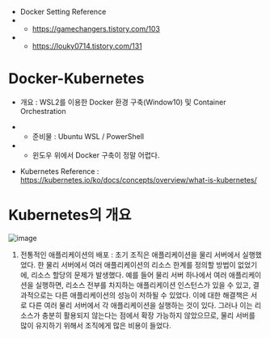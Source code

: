 * Docker Setting Reference
* * https://gamechangers.tistory.com/103
* * https://louky0714.tistory.com/131

Docker-Kubernetes
=================
* 개요 : WSL2를 이용한 Docker 환경 구축(Window10) 및 Container Orchestration
* * 준비물 : Ubuntu WSL / PowerShell
* * 윈도우 위에서 Docker 구축이 정말 어렵다.

* Kubernetes Reference : https://kubernetes.io/ko/docs/concepts/overview/what-is-kubernetes/

Kubernetes의 개요
================
![image](https://user-images.githubusercontent.com/70207093/182288607-3c1a7cfc-066b-43ed-b18e-26af8268a511.png)

1) 전통적인 애플리케이션의 배포 : 초기 조직은 애플리케이션을 물리 서버에서 실행했었다. 한 물리 서버에서 여러 애플리케이션의 리소스 한계를 정의할 방법이 없었기에, 리소스 할당의 문제가 발생했다. 예를 들어 물리 서버 하나에서 여러 애플리케이션을 실행하면, 리소스 전부를 차지하는 애플리케이션 인스턴스가 있을 수 있고, 결과적으로는 다른 애플리케이션의 성능이 저하될 수 있었다. 이에 대한 해결책은 서로 다른 여러 물리 서버에서 각 애플리케이션을 실행하는 것이 있다. 그러나 이는 리소스가 충분히 활용되지 않는다는 점에서 확장 가능하지 않았으므로, 물리 서버를 많이 유지하기 위해서 조직에게 많은 비용이 들었다.
